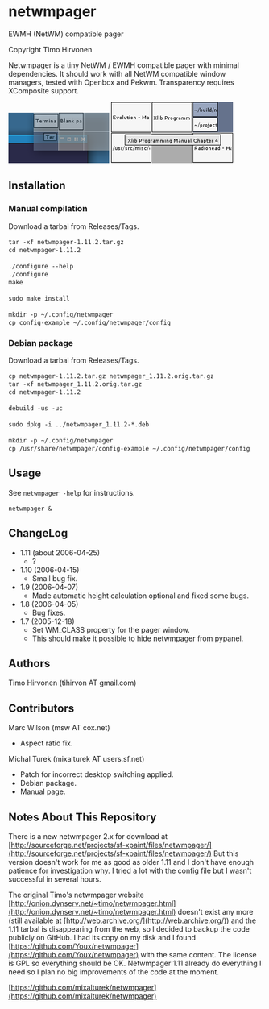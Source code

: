 # netwmpager

EWMH (NetWM) compatible pager

Copyright Timo Hirvonen

Netwmpager is a tiny NetWM / EWMH compatible pager with minimal dependencies. It should work with all NetWM compatible window managers, tested with Openbox and Pekwm. Transparency requires XComposite support.

![Screenshot](https://raw.githubusercontent.com/mixalturek/netwmpager/master/doc/netwmpager-transparent.png)
![Screenshot](https://raw.githubusercontent.com/mixalturek/netwmpager/master/doc/netwmpager.png)


## Installation

### Manual compilation

Download a tarbal from Releases/Tags.

```shell
tar -xf netwmpager-1.11.2.tar.gz
cd netwmpager-1.11.2

./configure --help
./configure
make

sudo make install

mkdir -p ~/.config/netwmpager
cp config-example ~/.config/netwmpager/config
```

### Debian package

Download a tarbal from Releases/Tags.

```shell
cp netwmpager-1.11.2.tar.gz netwmpager_1.11.2.orig.tar.gz
tar -xf netwmpager_1.11.2.orig.tar.gz
cd netwmpager-1.11.2

debuild -us -uc

sudo dpkg -i ../netwmpager_1.11.2-*.deb

mkdir -p ~/.config/netwmpager
cp /usr/share/netwmpager/config-example ~/.config/netwmpager/config
```


## Usage

See `netwmpager -help` for instructions.

```shell
netwmpager &
```


## ChangeLog

- 1.11 (about 2006-04-25)
    - ?
- 1.10 (2006-04-15)
    - Small bug fix.
- 1.9 (2006-04-07)
    - Made automatic height calculation optional and fixed some bugs.
- 1.8 (2006-04-05)
    - Bug fixes.
- 1.7 (2005-12-18)
    - Set WM_CLASS property for the pager window.
    - This should make it possible to hide netwmpager from pypanel.


## Authors

Timo Hirvonen (tihirvon AT gmail.com)


## Contributors

Marc Wilson (msw AT cox.net)
- Aspect ratio fix.
 
Michal Turek (mixalturek AT users.sf.net)
- Patch for incorrect desktop switching applied.
- Debian package.
- Manual page.


## Notes About This Repository

There is a new netwmpager 2.x for download at [http://sourceforge.net/projects/sf-xpaint/files/netwmpager/](http://sourceforge.net/projects/sf-xpaint/files/netwmpager/) But this version doesn't work for me as good as older 1.11 and I don't have enough patience for investigation why. I tried a lot with the config file but I wasn't successful in several hours.

The original Timo's netwmpager website [http://onion.dynserv.net/~timo/netwmpager.html](http://onion.dynserv.net/~timo/netwmpager.html) doesn't exist any more (still available at [http://web.archive.org/](http://web.archive.org/)) and the 1.11 tarbal is disappearing from the web, so I decided to backup the code publicly on GitHub. I had its copy on my disk and I found [https://github.com/Youx/netwmpager](https://github.com/Youx/netwmpager) with the same content. The license is GPL so everything should be OK. Netwmpager 1.11 already do everything I need so I plan no big improvements of the code at the moment.

[https://github.com/mixalturek/netwmpager](https://github.com/mixalturek/netwmpager)
